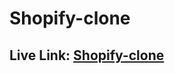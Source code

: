 # Shopify-clone
## Live Link: [Shopify-clone](https://app.netlify.com/sites/tourmaline-buttercream-0d6988)
